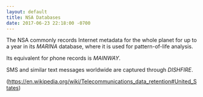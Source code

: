 ```yaml
---
layout: default
title: NSA Databases
date: 2017-06-23 22:18:00 -0700
---
```


The NSA commonly records Internet metadata for the whole planet for up to a year in its *MARINA* database, where it is used for pattern-of-life analysis. 

Its equivalent for phone records is *MAINWAY*.

SMS and similar text messages worldwide are captured through *DISHFIRE*.

(https://en.wikipedia.org/wiki/Telecommunications_data_retention#United_States)
